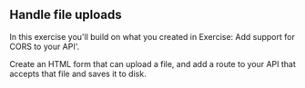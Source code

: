 ## Handle file uploads

In this exercise you'll build on what you created in Exercise: Add support for CORS to your API'.

Create an HTML form that can upload a file, and add a route to your API that accepts that file and saves it to disk.
